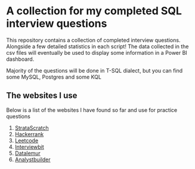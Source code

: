 # A collection for my completed SQL interview questions

This repository contains a collection of completed interview questions. Alongside a few detailed statistics in each script!
The data collected in the csv files will eventually be used to display some information in a Power BI dashboard.

Majority of the questions will be done in T-SQL dialect, but you can find some MySQL, Postgres and some KQL

## The websites I use

Below is a list of the websites I have found so far and use for practice questions

1. [StrataScratch](https://www.stratascratch.com)
2. [Hackerrank](https://www.hackerrank.com)
3. [Leetcode](https://leetcode.com/problemset/database)
4. [Interviewbit](https://www.interviewbit.com/problems)
5. [Datalemur](https://datalemur.com/questions)
6. [Analystbuilder](https://www.analystbuilder.com)